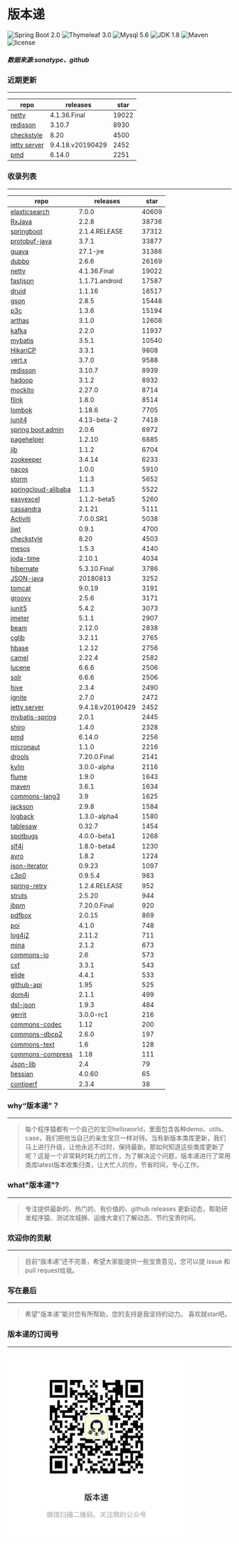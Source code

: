 # 版本递
![Spring Boot 2.0](https://img.shields.io/badge/Spring%20Boot-2.0-brightgreen.svg)
![Thymeleaf 3.0](https://img.shields.io/badge/Thymeleaf-3.0-yellow.svg)
![Mysql 5.6](https://img.shields.io/badge/Mysql-5.6-blue.svg)
![JDK 1.8](https://img.shields.io/badge/JDK-1.8-brightgreen.svg)
![Maven](https://img.shields.io/badge/Maven-3.5.0-yellowgreen.svg)
![license](https://img.shields.io/badge/license-Apache%202-blue.svg)
##### 数据来源:sonatype、github

### 近期更新
---
repo | releases | star
---|---|---
[netty](https://github.com/netty/netty) | 4.1.36.Final | 19022
[redisson](https://github.com/redisson/redisson) | 3.10.7 | 8930
[checkstyle](https://github.com/checkstyle/checkstyle) | 8.20 | 4500
[jetty server](https://github.com/eclipse/jetty.project) | 9.4.18.v20190429 | 2452
[pmd](https://github.com/pmd/pmd) | 6.14.0 | 2251

### 收录列表
---
repo | releases | star
---|---|---
[elasticsearch](https://github.com/elastic/elasticsearch) | 7.0.0 | 40609 
[RxJava](https://github.com/ReactiveX/RxJava) | 2.2.8 | 38736 
[springboot](https://github.com/spring-projects/spring-boot) | 2.1.4.RELEASE | 37312 
[protobuf-java](https://github.com/protocolbuffers/protobuf) | 3.7.1 | 33877 
[guava](https://github.com/google/guava) | 27.1-jre | 31386 
[dubbo](https://github.com/apache/incubator-dubbo) | 2.6.6 | 26169 
[netty](https://github.com/netty/netty) | 4.1.36.Final | 19022 
[fastjson](https://github.com/alibaba/fastjson) | 1.1.71.android | 17587 
[druid](https://github.com/alibaba/druid) | 1.1.16 | 16517 
[gson](https://github.com/google/gson) | 2.8.5 | 15448 
[p3c](https://github.com/alibaba/p3c) | 1.3.6 | 15194 
[arthas](https://github.com/alibaba/arthas) | 3.1.0 | 12608 
[kafka](https://github.com/apache/kafka) | 2.2.0 | 11937 
[mybatis](https://github.com/mybatis/mybatis-3) | 3.5.1 | 10540 
[HikariCP](https://github.com/brettwooldridge/HikariCP) | 3.3.1 | 9808 
[vert.x](https://github.com/eclipse-vertx/vert.x) | 3.7.0 | 9588 
[redisson](https://github.com/redisson/redisson) | 3.10.7 | 8939 
[hadoop](https://github.com/apache/hadoop) | 3.1.2 | 8932 
[mockito](https://github.com/mockito/mockito) | 2.27.0 | 8714 
[flink](https://github.com/apache/flink) | 1.8.0 | 8514 
[lombok](https://github.com/rzwitserloot/lombok) | 1.18.6 | 7705 
[junit4](https://github.com/junit-team/junit4) | 4.13-beta-2 | 7418 
[spring boot admin](https://github.com/codecentric/spring-boot-admin) | 2.0.6 | 6972 
[pagehelper](https://github.com/pagehelper/Mybatis-PageHelper) | 1.2.10 | 6885 
[jib](https://github.com/GoogleContainerTools/jib) | 1.1.2 | 6704 
[zookeeper](https://github.com/apache/zookeeper) | 3.4.14 | 6233 
[nacos](https://github.com/alibaba/nacos) | 1.0.0 | 5910 
[storm](https://github.com/apache/storm) | 1.1.3 | 5652 
[springcloud-alibaba](https://github.com/spring-cloud-incubator/spring-cloud-alibaba) | 1.1.3 | 5522 
[easyexcel](https://github.com/alibaba/easyexcel) | 1.1.2-beta5 | 5260 
[cassandra](https://github.com/apache/cassandra) | 2.1.21 | 5111 
[Activiti](https://github.com/Activiti/Activiti) | 7.0.0.SR1 | 5038 
[jjwt](https://github.com/jwtk/jjwt) | 0.9.1 | 4700 
[checkstyle](https://github.com/checkstyle/checkstyle) | 8.20 | 4503 
[mesos](https://github.com/apache/mesos) | 1.5.3 | 4140 
[joda-time](https://github.com/JodaOrg/joda-time) | 2.10.1 | 4034 
[hibernate](https://github.com/hibernate/hibernate-orm) | 5.3.10.Final | 3786 
[JSON-java](https://github.com/stleary/JSON-java) | 20180813 | 3252 
[tomcat](https://github.com/apache/tomcat) | 9.0.19 | 3191 
[groovy](https://github.com/apache/groovy) | 2.5.6 | 3171 
[junit5](https://github.com/junit-team/junit5) | 5.4.2 | 3073 
[jmeter](https://github.com/apache/jmeter) | 5.1.1 | 2907 
[beam](https://github.com/apache/beam) | 2.12.0 | 2838 
[cglib](https://github.com/cglib/cglib) | 3.2.11 | 2765 
[hbase](https://github.com/apache/hbase) | 1.2.12 | 2756 
[camel](https://github.com/apache/camel) | 2.22.4 | 2582 
[lucene](https://github.com/apache/lucene-solr) | 6.6.6 | 2506 
[solr](https://github.com/apache/lucene-solr) | 6.6.6 | 2506 
[hive](https://github.com/apache/hive) | 2.3.4 | 2490 
[ignite](https://github.com/apache/ignite) | 2.7.0 | 2472 
[jetty server](https://github.com/eclipse/jetty.project) | 9.4.18.v20190429 | 2452 
[mybatis-spring](https://github.com/mybatis/spring-boot-starter) | 2.0.1 | 2445 
[shiro](https://github.com/apache/shiro) | 1.4.0 | 2328 
[pmd](https://github.com/pmd/pmd) | 6.14.0 | 2256 
[micronaut](https://github.com/micronaut-projects/micronaut-core) | 1.1.0 | 2216 
[drools](https://github.com/kiegroup/drools) | 7.20.0.Final | 2141 
[kylin](https://github.com/apache/kylin) | 3.0.0-alpha | 2116 
[flume](https://github.com/apache/flume) | 1.9.0 | 1643 
[maven](https://github.com/apache/maven) | 3.6.1 | 1634 
[commons-lang3](https://github.com/apache/commons-lang) | 3.9 | 1625 
[jackson](https://github.com/FasterXML/jackson-core) | 2.9.8 | 1584 
[logback](https://github.com/qos-ch/logback) | 1.3.0-alpha4 | 1580 
[tablesaw](https://github.com/jtablesaw/tablesaw) | 0.32.7 | 1454 
[spotbugs](https://github.com/spotbugs/spotbugs) | 4.0.0-beta1 | 1268 
[slf4j](https://github.com/qos-ch/slf4j) | 1.8.0-beta4 | 1230 
[avro](https://github.com/apache/avro) | 1.8.2 | 1224 
[json-iterator](https://github.com/json-iterator/java) | 0.9.23 | 1097 
[c3p0](https://github.com/swaldman/c3p0) | 0.9.5.4 | 983 
[spring-retry](https://github.com/spring-projects/spring-retry) | 1.2.4.RELEASE | 952 
[struts](https://github.com/apache/struts) | 2.5.20 | 944 
[jbpm](https://github.com/kiegroup/jbpm) | 7.20.0.Final | 920 
[pdfbox](https://github.com/apache/pdfbox) | 2.0.15 | 869 
[poi](https://github.com/apache/poi) | 4.1.0 | 748 
[log4j2](https://github.com/apache/logging-log4j2) | 2.11.2 | 711 
[mina](https://github.com/apache/mina) | 2.1.2 | 673 
[commons-io](https://github.com/apache/commons-io) | 2.6 | 573 
[cxf](https://github.com/apache/cxf) | 3.3.1 | 543 
[elide](https://github.com/yahoo/elide) | 4.4.1 | 533 
[github-api](https://github.com/kohsuke/github-api) | 1.95 | 525 
[dom4j](https://github.com/dom4j/dom4j) | 2.1.1 | 499 
[dsl-json](https://github.com/ngs-doo/dsl-json) | 1.9.3 | 484 
[gerrit](https://github.com/GerritCodeReview/gerrit) | 3.0.0-rc1 | 216 
[commons-codec](https://github.com/apache/commons-codec) | 1.12 | 200 
[commons-dbcp2](https://github.com/apache/commons-dbcp) | 2.6.0 | 197 
[commons-text](https://github.com/apache/commons-text) | 1.6 | 128 
[commons-compress](https://github.com/apache/commons-compress) | 1.18 | 111 
[Json-lib](https://github.com/aalmiray/Json-lib) | 2.4 | 79 
[hessian](https://github.com/ebourg/hessian) | 4.0.60 | 65 
[contiperf](https://github.com/lucaspouzac/contiperf) | 2.3.4 | 38 

### why“版本递”？
--- 
>每个程序猿都有一个自己的宝贝helloworld，里面包含各种demo、utils、case，我们把他当自己的亲生宝贝一样对待。当有新版本类库更新，我们马上进行升级，让他永远不过时，保持最新。那如何知道这些类库更新了呢？这是一个非常耗时耗力的工作，为了解决这个问题，版本递进行了常用类库latest版本收集归类，让大忙人的你，节省时间，专心工作。


### what"版本递"?
---
> 专注提供最新的、热门的、有价值的、github releases 更新动态，帮助研发程序猿、测试攻城狮、运维大拿们了解动态、节约宝贵时间。

### 欢迎你的贡献
---
> 目前“版本递”还不完善，希望大家能提供一些宝贵意见，您可以提 issue 和 pull request给我。


### 写在最后
---
> 希望"版本递"能对您有所帮助，您的支持是我坚持的动力。
> 喜欢就star吧。

### 版本递的订阅号
---
<img src="https://github.com/jartisan2001/latest/blob/master/Image.jpg" width="400" hegiht="400" align=left />